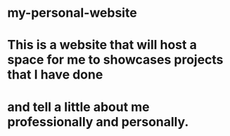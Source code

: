 # my-personal-website
#
# This is a website that will host a space for me to showcases projects that I have done
# and tell a little about me professionally and personally. 
#
#